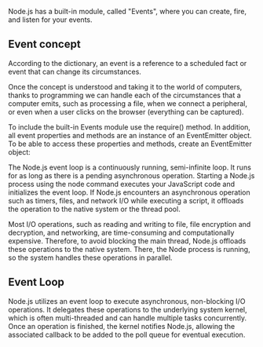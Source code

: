 Node.js has a built-in module, called "Events", where you can create, fire, and listen for your events.

## Event concept
According to the dictionary, an event is a reference to a scheduled fact or event that can change its circumstances.

Once the concept is understood and taking it to the world of computers, thanks to programming we can handle each of the circumstances that a computer emits, such as processing a file, when we connect a peripheral, or even when a user clicks on the browser (everything can be captured).

To include the built-in Events module use the require() method. In addition, all event properties and methods are an instance of an EventEmitter object. To be able to access these properties and methods, create an EventEmitter object:


The Node.js event loop is a continuously running, semi-infinite loop. It runs for as long as there is a pending asynchronous operation. Starting a Node.js process using the node command executes your JavaScript code and initializes the event loop. If Node.js encounters an asynchronous operation such as timers, files, and network I/O while executing a script, it offloads the operation to the native system or the thread pool.

Most I/O operations, such as reading and writing to file, file encryption and decryption, and networking, are time-consuming and computationally expensive. Therefore, to avoid blocking the main thread, Node.js offloads these operations to the native system. There, the Node process is running, so the system handles these operations in parallel.

## Event Loop

Node.js utilizes an event loop to execute asynchronous, non-blocking I/O operations. It delegates these operations to the underlying system kernel, which is often multi-threaded and can handle multiple tasks concurrently. Once an operation is finished, the kernel notifies Node.js, allowing the associated callback to be added to the poll queue for eventual execution.
